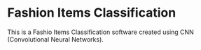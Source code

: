 # Fashion Items Classification
 This is a Fashio Items Classification software created using CNN (Convolutional Neural Networks).
